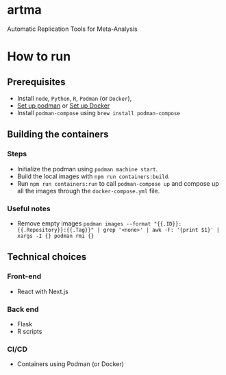 # artma
Automatic Replication Tools for Meta-Analysis


# How to run

## Prerequisites

- Install `node`, `Python`, `R`, `Podman` (or `Docker`),
- [Set up podman](https://podman.io/docs/installation) or [Set up Docker](https://docs.docker.com/engine/install/)
- Install `podman-compose` using `brew install podman-compose`

## Building the containers

### Steps

- Initialize the podman using `podman machine start`.
- Build the local images with `npm run containers:build`.
- Run `npm run containers:run` to call `podman-compose up` and compose up all the images through the `docker-compose.yml` file.

### Useful notes

- Remove empty images
```podman images --format "{{.ID}}: {{.Repository}}:{{.Tag}}" | grep '<none>' | awk -F: '{print $1}' | xargs -I {} podman rmi {}```


## Technical choices

### Front-end

- React with Next.js

### Back end

- Flask
- R scripts

### CI/CD

- Containers using Podman (or Docker)